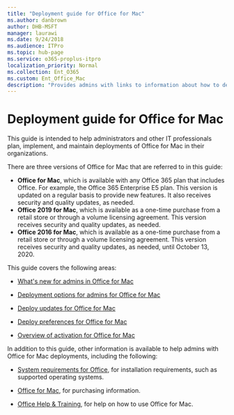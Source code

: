 ```yaml
---
title: "Deployment guide for Office for Mac"
ms.author: danbrown
author: DHB-MSFT
manager: laurawi
ms.date: 9/24/2018
ms.audience: ITPro
ms.topic: hub-page
ms.service: o365-proplus-itpro
localization_priority: Normal
ms.collection: Ent_O365
ms.custom: Ent_Office_Mac
description: "Provides admins with links to information about how to deploy Office for Mac to users in their organization"
---
```


# Deployment guide for Office for Mac

This guide is intended to help administrators and other IT professionals plan, implement, and maintain deployments of Office for Mac in their organizations.

There are three versions of Office for Mac that are referred to in this guide:
- **Office for Mac**, which is available with any Office 365 plan that includes Office. For example, the Office 365 Enterprise E5 plan. This version is updated on a regular basis to provide new features. It also receives security and quality updates, as needed.
- **Office 2019 for Mac**, which is available as a one-time purchase from a retail store or through a volume licensing agreement. This version receives security and quality updates, as needed.
- **Office 2016 for Mac**, which is available as a one-time purchase from a retail store or through a volume licensing agreement. This version receives security and quality updates, as needed, until October 13, 2020.



  
  
This guide covers the following areas:
  
- [What's new for admins in Office for Mac](what-s-new-for-admins-in-office-for-mac.md)
    
- [Deployment options for admins for Office for Mac](deployment-options-for-office-for-mac.md)
    
- [Deploy updates for Office for Mac](deploy-updates-for-office-for-mac.md)
    
- [Deploy preferences for Office for Mac](deploy-preferences-for-office-for-mac.md)
    
- [Overview of activation for Office for Mac](overview-of-activation-for-office-for-mac.md)
    
In addition to this guide, other information is available to help admins with Office for Mac deployments, including the following:
  
- [System requirements for Office](https://products.office.com/office-system-requirements), for installation requirements, such as supported operating systems.

- [Office for Mac](https://products.office.com/mac), for purchasing information.
    
- [Office Help & Training](https://support.office.com), for help on how to use Office for Mac.
        


